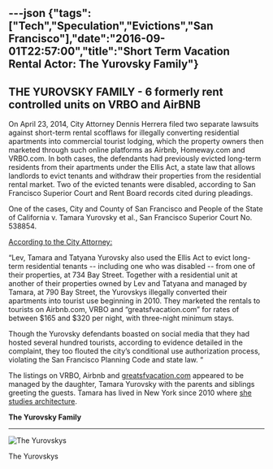 ---json
{"tags":["Tech","Speculation","Evictions","San Francisco"],"date":"2016-09-01T22:57:00","title":"Short Term Vacation Rental Actor: The Yurovsky Family"}
---

THE YUROVSKY FAMILY **\-** **6 formerly rent controlled units on VRBO and AirBNB**
----------------------------------------------------------------------------------

On April 23, 2014, City Attorney Dennis Herrera filed two separate lawsuits against short-term rental scofflaws for illegally converting residential apartments into commercial tourist lodging, which the property owners then marketed through such online platforms as Airbnb, Homeway.com and VRBO.com. In both cases, the defendants had previously evicted long-term residents from their apartments under the Ellis Act, a state law that allows landlords to evict tenants and withdraw their properties from the residential rental market. Two of the evicted tenants were disabled, according to San Francisco Superior Court and Rent Board records cited during pleadings.

One of the cases, City and County of San Francisco and People of the State of California v. Tamara Yurovsky et al., San Francisco Superior Court No. 538854.

[According to the City Attorney:](http://www.sfcityattorney.org/index.aspx?page=594)

“Lev, Tamara and Tatyana Yurovsky also used the Ellis Act to evict long-term residential tenants -- including one who was disabled -- from one of their properties, at 734 Bay Street. Together with a residential unit at another of their properties owned by Lev and Tatyana and managed by Tamara, at 790 Bay Street, the Yurovskys illegally converted their apartments into tourist use beginning in 2010. They marketed the rentals to tourists on Airbnb.com, VRBO and “greatsfvacation.com” for rates of between $165 and $320 per night, with three-night minimum stays.

Though the Yurovsky defendants boasted on social media that they had hosted several hundred tourists, according to evidence detailed in the complaint, they too flouted the city’s conditional use authorization process, violating the San Francisco Planning Code and state law. “

The listings on VRBO, Airbnb and [greatsfvacation.com](http://www.greatsfvacation.com) appeared to be managed by the daughter, Tamara Yurovsky with the parents and siblings greeting the guests. Tamara has lived in New York since 2010 where [she studies architecture](http://archinect.com/tamara.yurovsky).

**The Yurovsky Family**  

--------------------------

![The Yurovskys](/assets/uploads/The+Yurovsky+Family)

The Yurovskys